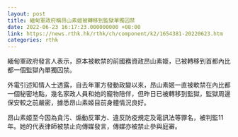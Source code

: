 ```yaml
---
layout: post
title: 緬甸軍政府稱昂山素姬被轉移到監獄單獨囚禁
date: 2022-06-23 16:17:23.000000000 +08:00
link: https://news.rthk.hk/rthk/ch/component/k2/1654381-20220623.htm
categories: rthk
---
```


緬甸軍政府發言人表示，原本被軟禁的前國務資政昂山素姬，已被轉移到首都內比都一個監獄內單獨囚禁。

外電引述知情人士透露，自去年軍方發動政變以來，昂山素姬一直被軟禁在內比都一個秘密地點，幾名家政人員和她的寵物陪伴，但昨日已被轉移到監獄，監獄周邊保安較之前嚴密，據悉昂山素姬目前身體情況良好。

昂山素姬至今因為貪污、煽動反軍方、違反防疫規定及電訊法等罪名，被判監11年。她的代表律師被禁止向傳媒發言，傳媒亦被禁止參與庭審。
